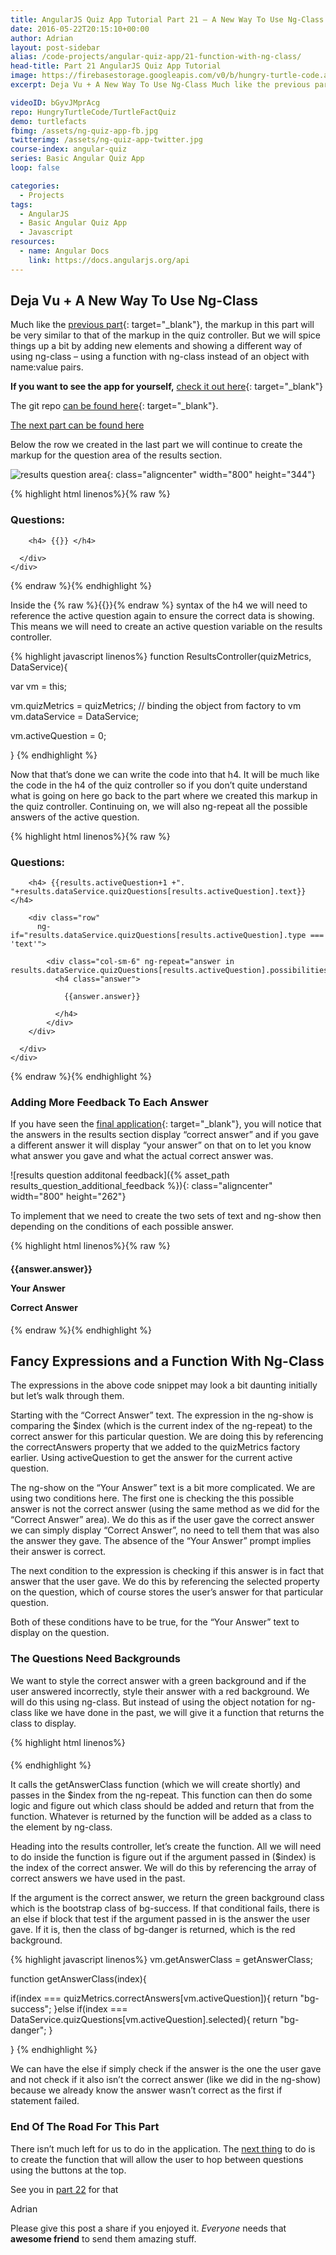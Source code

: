 ```yaml
---
title: AngularJS Quiz App Tutorial Part 21 – A New Way To Use Ng-Class
date: 2016-05-22T20:15:10+00:00
author: Adrian
layout: post-sidebar
alias: /code-projects/angular-quiz-app/21-function-with-ng-class/
head-title: Part 21 AngularJS Quiz App Tutorial
image: https://firebasestorage.googleapis.com/v0/b/hungry-turtle-code.appspot.com/o/article_images%2FAngular-quiz-part-21_vaxed8.jpg?alt=media&token=da4b2142-1fac-41cc-ab94-2353473bd0ad
excerpt: Deja Vu + A New Way To Use Ng-Class Much like the previous part, the markup in this part will be very similar to that of the markup in the quiz controller. But we will spice things up a bit …

videoID: bGyvJMprAcg
repo: HungryTurtleCode/TurtleFactQuiz
demo: turtlefacts
fbimg: /assets/ng-quiz-app-fb.jpg
twitterimg: /assets/ng-quiz-app-twitter.jpg
course-index: angular-quiz
series: Basic Angular Quiz App
loop: false

categories:
  - Projects
tags:
  - AngularJS
  - Basic Angular Quiz App
  - Javascript
resources:
  - name: Angular Docs
    link: https://docs.angularjs.org/api
---
```

## Deja Vu + A New Way To Use Ng-Class

Much like the [previous part]({{site.baseurl}}/projects/20-familiar-bootstrap/){: target="_blank"}<!--_-->, the markup in this part will be very similar to that of the markup in the quiz controller. But we will spice things up a bit by adding new elements and showing a different way of using ng-class &#8211; using a function with ng-class instead of an object with name:value pairs.

**If you want to see the app for yourself,** [check it out here]({{site.baseurl}}/demos/turtlefacts){: target="_blank"}<!--_-->

The git repo [can be found here](https://github.com/adiman9/HungryTurtleFactQuiz){: target="_blank"}<!--_-->.

[The next part can be found here]({{site.baseurl}}/projects/22-angular-number-filter/)

Below the row we created in the last part we will continue to create the markup for the question area of the results section.

![results question area](){: class="aligncenter" width="800" height="344"}

{% highlight html linenos%}{% raw %}
<div class="row">
  <h3>Questions:</h3>
  <div class="well well-sm">
    <div class="row">
      <div class="col-xs-12">

        <h4> {{}} </h4>
     
      </div>
    </div>
  </div>
</div>
{% endraw %}{% endhighlight %}

Inside the {% raw %}{{}}{% endraw %} syntax of the h4 we will need to reference the active question again to ensure the correct data is showing. This means we will need to create an active question variable on the results controller.

{% highlight javascript linenos%}
function ResultsController(quizMetrics, DataService){

  var vm = this;

  vm.quizMetrics = quizMetrics; // binding the object from factory to vm 
  vm.dataService = DataService;

  vm.activeQuestion = 0;

}
{% endhighlight %}

Now that that&#8217;s done we can write the code into that h4. It will be much like the code in the h4 of the quiz controller so if you don’t quite understand what is going on here go back to the part where we created this markup in the quiz controller. Continuing on, we will also ng-repeat all the possible answers of the active question.

{% highlight html linenos%}{% raw %}
<div class="row">
  <h3>Questions:</h3>
  <div class="well well-sm">
    <div class="row">
      <div class="col-xs-12">

        <h4> {{results.activeQuestion+1 +". "+results.dataService.quizQuestions[results.activeQuestion].text}} </h4>
        
        <div class="row"
          ng-if="results.dataService.quizQuestions[results.activeQuestion].type === 'text'">
                       
            <div class="col-sm-6" ng-repeat="answer in results.dataService.quizQuestions[results.activeQuestion].possibilities">
              <h4 class="answer">
                         
                {{answer.answer}}

              </h4>
            </div>
        </div>
      
      </div>
    </div>
  </div>
</div>
{% endraw %}{% endhighlight %}

### Adding More Feedback To Each Answer

If you have seen the [final application]({{site.baseurl}}/demos/turtlefacts){: target="_blank"}<!--_-->, you will notice that the answers in the results section display “correct answer” and if you gave a different answer it will display “your answer” on that on to let you know what answer you gave and what the actual correct answer was.
 
![results question additonal feedback]({% asset_path results_question_additional_feedback %}){: class="aligncenter" width="800" height="262"}

To implement that we need to create the two sets of text and ng-show then depending on the conditions of each possible answer.

{% highlight html linenos%}{% raw %}
<h4 class="answer">
        
  {{answer.answer}}
                                    
  <p class="pull-right"
    ng-show="$index !== results.quizMetrics.correctAnswers[results.activeQuestion] && $index === results.dataService.quizQuestions[results.activeQuestion].selected">
      Your Answer
  </p>
           
  <p class="pull-right"
    ng-show="$index === results.quizMetrics.correctAnswers[results.activeQuestion]">
      Correct Answer
  </p>

</h4>
{% endraw %}{% endhighlight %}

## Fancy Expressions and a Function With Ng-Class

The expressions in the above code snippet may look a bit daunting initially but let’s walk through them.

Starting with the “Correct Answer” text. The expression in the ng-show is comparing the $index (which is the current index of the ng-repeat) to the correct answer for this particular question. We are doing this by referencing the correctAnswers property that we added to the quizMetrics factory earlier. Using activeQuestion to get the answer for the current active question.

The ng-show on the “Your Answer” text is a bit more complicated. We are using two conditions here. The first one is checking the this possible answer is not the correct answer (using the same method as we did for the “Correct Answer” area). We do this as if the user gave the correct answer we can simply display “Correct Answer”, no need to tell them that was also the answer they gave. The absence of the “Your Answer” prompt implies their answer is correct.

The next condition to the expression is checking if this answer is in fact that answer that the user gave. We do this by referencing the selected property on the question, which of course stores the user’s answer for that particular question.

Both of these conditions have to be true, for the “Your Answer” text to display on the question.

### The Questions Need Backgrounds

We want to style the correct answer with a green background and if the user answered incorrectly, style their answer with a red background. We will do this using ng-class. But instead of using the object notation for ng-class like we have done in the past, we will give it a function that returns the class to display.

{% highlight html linenos%}
<h4 class="answer"
  ng-class="results.getAnswerClass($index)">
</h4>
{% endhighlight %}

It calls the getAnswerClass function (which we will create shortly) and passes in the $index from the ng-repeat. This function can then do some logic and figure out which class should be added and return that from the function. Whatever is returned by the function will be added as a class to the element by ng-class.

Heading into the results controller, let’s create the function. All we will need to do inside the function is figure out if the argument passed in ($index) is the index of the correct answer. We will do this by referencing the array of correct answers we have used in the past.

If the argument is the correct answer, we return the green background class which is the bootstrap class of bg-success. If that conditional fails, there is an else if block that test if the argument passed in is the answer the user gave. If it is, then the class of bg-danger is returned, which is the red background.

{% highlight javascript linenos%}
vm.getAnswerClass = getAnswerClass;

function getAnswerClass(index){

  if(index === quizMetrics.correctAnswers[vm.activeQuestion]){
    return "bg-success";
  }else if(index === DataService.quizQuestions[vm.activeQuestion].selected){
    return "bg-danger";
  }

}
{% endhighlight %}

We can have the else if simply check if the answer is the one the user gave and not check if it also isn’t the correct answer (like we did in the ng-show) because we already know the answer wasn’t correct as the first if statement failed.

### End Of The Road For This Part

There isn’t much left for us to do in the application. The [next thing]({{site.baseurl}}/projects/22-angular-number-filter/) to do is to create the function that will allow the user to hop between questions using the buttons at the top.

See you in [part 22]({{site.baseurl}}/projects/22-angular-number-filter/) for that

Adrian

Please give this post a share if you enjoyed it. _Everyone_ needs that **awesome friend** to send them amazing stuff.
